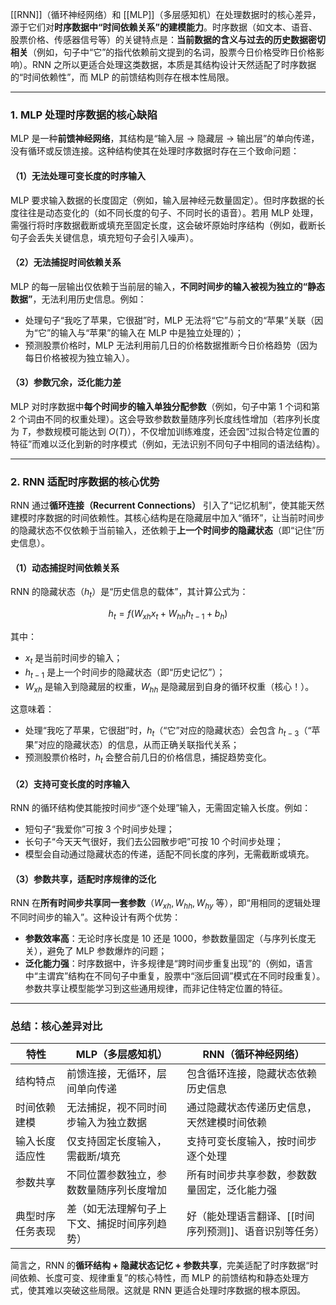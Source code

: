 [[RNN]]（循环神经网络）和 [[MLP]]（多层感知机）在处理数据时的核心差异，源于它们对**时序数据中“时间依赖关系”的建模能力**。时序数据（如文本、语音、股票价格、传感器信号等）的关键特点是：**当前数据的含义与过去的历史数据密切相关**（例如，句子中“它”的指代依赖前文提到的名词，股票今日价格受昨日价格影响）。RNN 之所以更适合处理这类数据，本质是其结构设计天然适配了时序数据的“时间依赖性”，而 MLP 的前馈结构则存在根本性局限。

---

### **1. MLP 处理时序数据的核心缺陷**

MLP 是一种**前馈神经网络**，其结构是“输入层 → 隐藏层 → 输出层”的单向传递，没有循环或反馈连接。这种结构使其在处理时序数据时存在三个致命问题：

#### （1）无法处理**可变长度的时序输入**  
MLP 要求输入数据的长度固定（例如，输入层神经元数量固定）。但时序数据的长度往往是动态变化的（如不同长度的句子、不同时长的语音）。若用 MLP 处理，需强行将时序数据截断或填充至固定长度，这会破坏原始时序结构（例如，截断长句子会丢失关键信息，填充短句子会引入噪声）。

#### （2）无法捕捉**时间依赖关系**  
MLP 的每一层输出仅依赖于当前层的输入，**不同时间步的输入被视为独立的“静态数据”**，无法利用历史信息。例如：

- 处理句子“我吃了苹果，它很甜”时，MLP 无法将“它”与前文的“苹果”关联（因为“它”的输入与“苹果”的输入在 MLP 中是独立处理的）；
- 预测股票价格时，MLP 无法利用前几日的价格数据推断今日价格趋势（因为每日价格被视为独立输入）。

#### （3）参数冗余，泛化能力差  
MLP 对时序数据中**每个时间步的输入单独分配参数**（例如，句子中第 1 个词和第 2 个词由不同的权重处理）。这会导致参数数量随序列长度线性增加（若序列长度为 $T$，参数规模可能达到 $O(T)$），不仅增加训练难度，还会因“过拟合特定位置的特征”而难以泛化到新的时序模式（例如，无法识别不同句子中相同的语法结构）。

---

### **2. RNN 适配时序数据的核心优势**

RNN 通过**循环连接（Recurrent Connections）** 引入了“记忆机制”，使其能天然建模时序数据的时间依赖性。其核心结构是在隐藏层中加入“循环”，让当前时间步的隐藏状态不仅依赖于当前输入，还依赖于**上一个时间步的隐藏状态**（即“记住”历史信息）。

#### （1）动态捕捉**时间依赖关系**

RNN 的隐藏状态（$h_t$）是“历史信息的载体”，其计算公式为：

$$
h_t = f(W_{xh}x_t + W_{hh}h_{t-1} + b_h)
$$

其中：

- $x_t$ 是当前时间步的输入；
- $h_{t-1}$ 是上一个时间步的隐藏状态（即“历史记忆”）；
- $W_{xh}$ 是输入到隐藏层的权重，$W_{hh}$ 是隐藏层到自身的循环权重（核心！）。

这意味着：

- 处理“我吃了苹果，它很甜”时，$h_t$（“它”对应的隐藏状态）会包含 $h_{t-3}$（“苹果”对应的隐藏状态）的信息，从而正确关联指代关系；
- 预测股票价格时，$h_t$ 会整合前几日的价格信息，捕捉趋势变化。

#### （2）支持**可变长度的时序输入**

RNN 的循环结构使其能按时间步“逐个处理”输入，无需固定输入长度。例如：

- 短句子“我爱你”可按 3 个时间步处理；
- 长句子“今天天气很好，我们去公园散步吧”可按 10 个时间步处理；
- 模型会自动通过隐藏状态的传递，适配不同长度的序列，无需截断或填充。

#### （3）参数共享，适配时序规律的泛化

RNN 在**所有时间步共享同一套参数**（$W_{xh}, W_{hh}, W_{hy}$ 等），即“用相同的逻辑处理不同时间步的输入”。这种设计有两个优势：

- **参数效率高**：无论时序长度是 10 还是 1000，参数数量固定（与序列长度无关），避免了 MLP 参数爆炸的问题；
- **泛化能力强**：时序数据中，许多规律是“跨时间步重复出现”的（例如，语言中“主谓宾”结构在不同句子中重复，股票中“涨后回调”模式在不同时段重复）。参数共享让模型能学习到这些通用规律，而非记住特定位置的特征。

---

### **总结：核心差异对比**

| 特性       | MLP（多层感知机）             | RNN（循环神经网络）                   |
| -------- | ---------------------- | ----------------------------- |
| 结构特点     | 前馈连接，无循环，层间单向传递        | 包含循环连接，隐藏状态依赖历史信息             |
| 时间依赖建模   | 无法捕捉，视不同时间步输入为独立数据     | 通过隐藏状态传递历史信息，天然建模时间依赖         |
| 输入长度适应性  | 仅支持固定长度输入，需截断/填充       | 支持可变长度输入，按时间步逐个处理             |
| 参数共享     | 不同位置参数独立，参数数量随序列长度增加   | 所有时间步共享参数，参数数量固定，泛化能力强        |
| 典型时序任务表现 | 差（如无法理解句子上下文、捕捉时间序列趋势） | 好（能处理语言翻译、[[时间序列预测]]、语音识别等任务） |

简言之，RNN 的**循环结构 + 隐藏状态记忆 + 参数共享**，完美适配了时序数据“时间依赖、长度可变、规律重复”的核心特性，而 MLP 的前馈结构和静态处理方式，使其难以突破这些局限。这就是 RNN 更适合处理时序数据的根本原因。